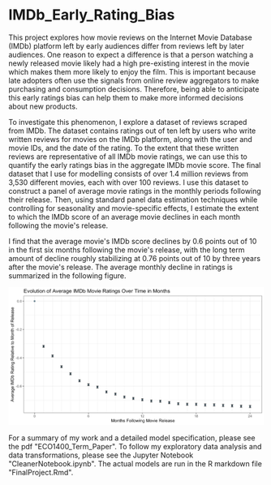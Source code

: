 # IMDb_Early_Rating_Bias

This project explores how movie reviews on the Internet Movie Database (IMDb) platform left by early audiences differ from reviews left by later audiences. One reason to expect a difference is that a person watching a newly released movie likely had a high pre-existing interest in the movie which makes them more likely to enjoy the film. This is important because late adopters often use the signals from online review aggregators to make purchasing and consumption decisions. Therefore, being able to anticipate this early ratings bias can help them to make more informed decisions about new products.

To investigate this phenomenon, I explore a dataset of reviews scraped from IMDb. The dataset contains ratings out of ten left by users who write written reviews for movies on the IMDb platform, along with the user and movie IDs, and the date of the rating. To the extent that these written reviews are representative of all IMDb movie ratings, we can use this to quantify the early ratings bias in the aggregate IMDb movie score. The final dataset that I use for modelling consists of over 1.4 million reviews from 3,530 different movies, each with over 100 reviews. I use this dataset to construct a panel of average movie ratings in the monthly periods following their release. Then, using standard panel data estimation techniques while controlling for seasonality and movie-specific effects, I estimate the extent to which the IMDb score of an average movie declines in each month following the movie's release.

I find that the average movie's IMDb score declines by 0.6 points out of 10 in the first six months following the movie's release, with the long term amount of decline roughly stabilizing at 0.76 points out of 10 by three years after the movie's release. The average monthly decline in ratings is summarized in the following figure.

![image info](./IMDbRatingDecline.png)

For a summary of my work and a detailed model specification, please see the pdf "ECO1400_Term_Paper". To follow my exploratory data analysis and data transformations, please see the Jupyter Notebook "CleanerNotebook.ipynb". The actual models are run in the R markdown file "FinalProject.Rmd".
